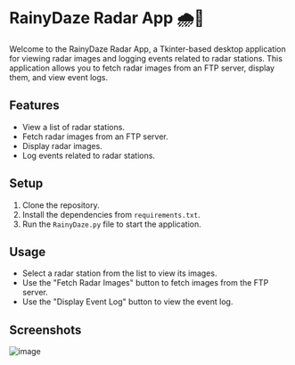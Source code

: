 # RainyDaze Radar App 🌧️📡

Welcome to the RainyDaze Radar App, a Tkinter-based desktop application for viewing radar images and logging events related to radar stations. This application allows you to fetch radar images from an FTP server, display them, and view event logs.

## Features

- View a list of radar stations.
- Fetch radar images from an FTP server.
- Display radar images.
- Log events related to radar stations.

## Setup

1. Clone the repository.
2. Install the dependencies from `requirements.txt`.
3. Run the `RainyDaze.py` file to start the application.

## Usage

- Select a radar station from the list to view its images.
- Use the "Fetch Radar Images" button to fetch images from the FTP server.
- Use the "Display Event Log" button to view the event log.


## Screenshots
![image](https://github.com/AlishbahGhazanfar/Tkinter-App/assets/171797920/905309cb-8d95-4e9a-9fd7-562bc19b2910)


